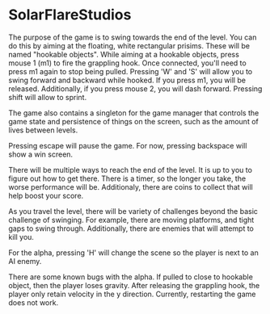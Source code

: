 # SolarFlareStudios

The purpose of the game is to swing towards the end of the level. You can do this by aiming at the floating, white rectangular prisims. These will be named "hookable objects". While aiming at a hookable objects, press mouse 1 (m1) to fire the grappling hook. Once connected, you'll need to press m1 again to stop being pulled. Pressing 'W' and 'S' will allow you to swing forward and backward while hooked. If you press m1, you will be released. Additionally, if you press mouse 2, you will dash forward. Pressing shift will allow to sprint.

The game also contains a singleton for the game manager that controls the game state and persistence of things on the screen, such as the amount of lives between levels.

Pressing escape will pause the game. For now, pressing backspace will show a win screen.

There will be multiple ways to reach the end of the level. It is up to you to figure out how to get there. There is a timer, so the longer you take, the worse performance will be. Additionaly, there are coins to collect that will help boost your score.

As you travel the level, there will be variety of challenges beyond the basic challenge of swinging. For example, there are moving platforms, and tight gaps to swing through. Additionally, there are enemies that will attempt to kill you.

For the alpha, pressing 'H' will change the scene so the player is next to an AI enemy.

There are some known bugs with the alpha.
If pulled to close to hookable object, then the player loses gravity.
After releasing the grappling hook, the player only retain velocity in the y direction.
Currently, restarting the game does not work.

